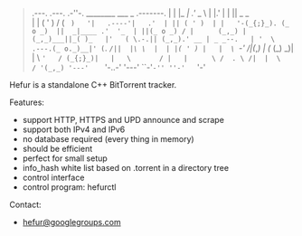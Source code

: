 > .---.  .---.     .-''-.   ________   ___    _ .-------.
> |   |  |_ _|   .'_ _   \ |        |.'   |  | ||  _ _   \
> |   |  ( ' )  / ( ` )   '|   .----'|   .'  | || ( ' )  |
> |   '-(_{;}_). (_ o _)  ||  _|____ .'  '_  | ||(_ o _) /
> |      (_,_) |  (_,_)___||_( )_   |'   ( \.-.|| (_,_).' __
> | _ _--.   | '  \   .---.(_ o._)__|' (`. _` /||  |\ \  |  |
> |( ' ) |   |  \  `-'    /|(_,_)    | (_ (_) _)|  | \ `'   /
> (_{;}_)|   |   \       / |   |      \ /  . \ /|  |  \    /
> '(_,_) '---'    `'-..-'  '---'       ``-'`-'' ''-'   `'-'


Hefur is a standalone C++ BitTorrent tracker.

Features:
 - support HTTP, HTTPS and UPD announce and scrape
 - support both IPv4 and IPv6
 - no database required (every thing in memory)
 - should be efficient
 - perfect for small setup
 - info_hash white list based on .torrent in a directory tree
 - control interface
 - control program: hefurctl

Contact:
 - hefur@googlegroups.com
